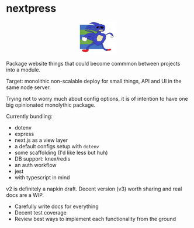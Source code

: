 # nextpress

<p align="center"><img src="./docs/img/sanic.png" width="100"/></p>

Package website things that could become commmon between projects into a module.

Target: monolithic non-scalable deploy for small things, API and UI in the same node server.

Trying not to worry much about config options, it is of intention to have one big opinionated monolythic package.

Currently bundling:

- dotenv
- express
- next.js as a view layer
- a default configs setup with `dotenv`
- some scaffolding (I'd like less but huh)
- DB support: knex/redis
- an auth workflow
- jest
- with typescript in mind

v2 is definitely a napkin draft. Decent version (v3) worth sharing and real docs are a WIP.

  - Carefully write docs for everything
  - Decent test coverage
  - Review best ways to implement each functionality from the ground
